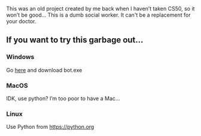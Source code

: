 This was an old project created by me back when I haven’t taken CS50, so it won’t be good…
This is a dumb social worker. It can't be a replacement for your doctor.

## If you want to try this garbage out...
### Windows
Go [here](https://github.com/RELboss/socialworkgpt/releases/11) and download bot.exe

### MacOS
IDK, use python? I’m too poor to have a Mac…

### Linux
Use Python from https://python.org
